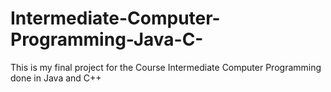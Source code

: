 # Intermediate-Computer-Programming-Java-C-
This is my final project for the Course Intermediate Computer Programming done in Java and C++
